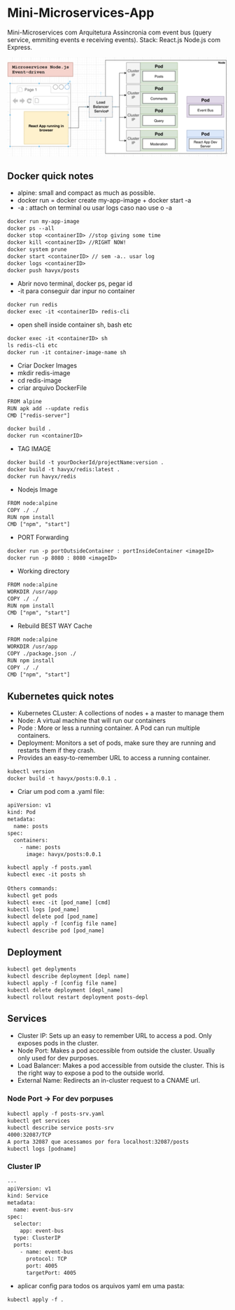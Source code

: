 # Mini-Microservices-App
Mini-Microservices com Arquitetura Assincronia com event bus (query service, emmiting events e receiving events). Stack: React.js Node.js com Express.  
  
![](./infra/arquitetura.png)
  
## Docker quick notes  
   
* alpine: small and compact as much as possible.  
* docker run = docker create my-app-image + docker start -a <containerID>   
* -a : attach on terminal ou usar logs caso nao use o -a  
    
```
docker run my-app-image
docker ps --all  
docker stop <containerID> //stop giving some time   
docker kill <containerID> //RIGHT NOW!  
docker system prune  
docker start <containerID> // sem -a.. usar log  
docker logs <containerID>
docker push havyx/posts

```
* Abrir novo terminal, docker ps, pegar id  
* -it para conseguir dar inpur no container  
```
docker run redis
docker exec -it <containerID> redis-cli
```  
  
* open shell inside container sh, bash etc  
```
docker exec -it <containerID> sh  
ls redis-cli etc    
docker run -it container-image-name sh
```
    
* Criar Docker Images  
* mkdir redis-image
* cd redis-image  
* criar arquivo DockerFile  
```
FROM alpine
RUN apk add --update redis
CMD ["redis-server"]
```
```
docker build .  
docker run <containerID>
```  
  
* TAG IMAGE    
```
docker build -t yourDockerId/projectName:version . 
docker build -t havyx/redis:latest . 
docker run havyx/redis  
```  
  
* Nodejs Image  
```
FROM node:alpine 
COPY ./ ./  
RUN npm install  
CMD ["npm", "start"]  
```

* PORT Forwarding  
```
docker run -p portOutsideContainer : portInsideContainer <imageID>  
docker run -p 8080 : 8080 <imageID>
```

* Working directory  
```
FROM node:alpine  
WORKDIR /usr/app  
COPY ./ ./  
RUN npm install  
CMD ["npm", "start"]  
```  
  
* Rebuild BEST WAY Cache  
```
FROM node:alpine  
WORKDIR /usr/app  
COPY ./package.json ./  
RUN npm install  
COPY ./ ./
CMD ["npm", "start"]  
```  
  
## Kubernetes quick notes  
  
* Kubernetes CLuster: A collections of nodes + a master to manage them  
* Node: A virtual machine that will run our containers  
* Pode : More or less a running container. A Pod can run multiple containers.
* Deployment: Monitors a set of pods, make sure they are running and restarts them if they crash.
* Provides an easy-to-remember URL to access a running container.  
  
```
kubectl version
docker build -t havyx/posts:0.0.1 .
```
  
* Criar um pod com a .yaml file:  
```
apiVersion: v1
kind: Pod
metadata:
  name: posts
spec:
  containers:
    - name: posts
      image: havyx/posts:0.0.1
```
```
kubectl apply -f posts.yaml
kubectl exec -it posts sh
  
Others commands:
kubectl get pods
kubectl exec -it [pod_name] [cmd]
kubectl logs [pod_name]
kubectl delete pod [pod_name]
kubectl apply -f [config file name]
kubectl describe pod [pod_name]
```
  
## Deployment  
```
kubectl get deplyments
kubectl describe deployment [depl name]
kubectl apply -f [config file name]
kubectl delete deployment [depl_name]
kubectl rollout restart deployment posts-depl
```  
  
## Services  
  
* Cluster IP: Sets up an easy to remember URL to access a pod. Only exposes pods in the cluster.  
* Node Port: Makes a pod accessible from outside the cluster. Usually only used for dev purposes.  
* Load Balancer: Makes a pod accessible from outside the cluster. This is the right way to expose a pod to the outside world.  
* External Name: Redirects an in-cluster request to a CNAME url.  
### Node Port  -> For dev porpuses
```
kubectl apply -f posts-srv.yaml  
kubectl get services
kubectl describe service posts-srv
4000:32087/TCP
A porta 32087 que acessamos por fora localhost:32087/posts
kubectl logs [podname]
```  
  
### Cluster IP  
```
---
apiVersion: v1
kind: Service
metadata:
  name: event-bus-srv
spec:
  selector:
    app: event-bus
  type: ClusterIP
  ports:
    - name: event-bus
      protocol: TCP
      port: 4005
      targetPort: 4005
```
  
* aplicar config para todos os arquivos yaml em uma pasta:
```
kubectl apply -f .    
```